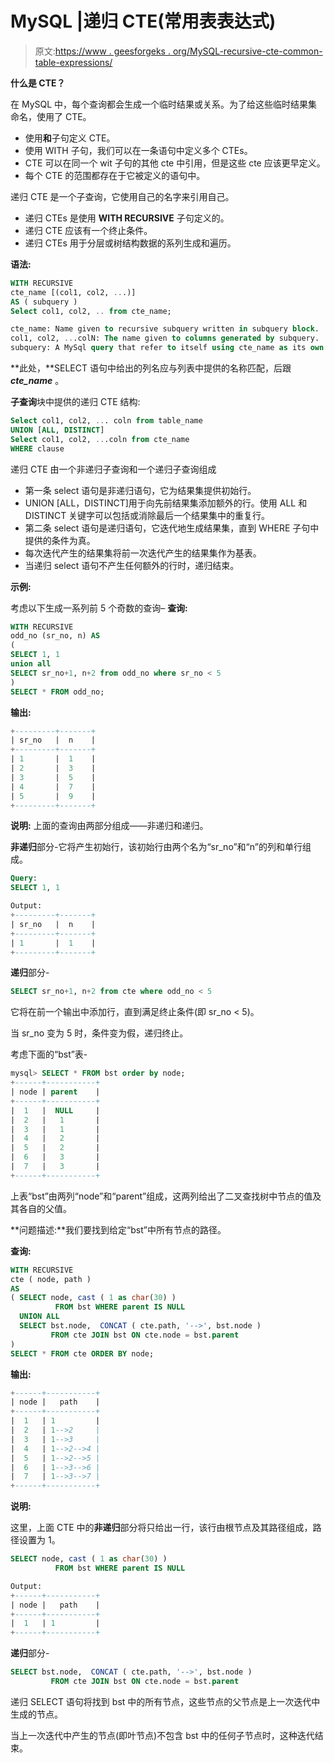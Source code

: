 # MySQL |递归 CTE(常用表表达式)

> 原文:[https://www . geesforgeks . org/MySQL-recursive-cte-common-table-expressions/](https://www.geeksforgeeks.org/mysql-recursive-cte-common-table-expressions/)

**什么是 CTE？**

在 MySQL 中，每个查询都会生成一个临时结果或关系。为了给这些临时结果集命名，使用了 CTE。

*   使用**和**子句定义 CTE。
*   使用 WITH 子句，我们可以在一条语句中定义多个 CTEs。
*   CTE 可以在同一个 wit 子句的其他 cte 中引用，但是这些 cte 应该更早定义。
*   每个 CTE 的范围都存在于它被定义的语句中。

递归 CTE 是一个子查询，它使用自己的名字来引用自己。

*   递归 CTEs 是使用 **WITH RECURSIVE** 子句定义的。
*   递归 CTE 应该有一个终止条件。
*   递归 CTEs 用于分层或树结构数据的系列生成和遍历。

**语法:**

```sql
WITH RECURSIVE 
cte_name [(col1, col2, ...)]
AS ( subquery )
Select col1, col2, .. from cte_name;

cte_name: Name given to recursive subquery written in subquery block.
col1, col2, ...colN: The name given to columns generated by subquery.
subquery: A MySql query that refer to itself using cte_name as its own name.
```

**此处，**SELECT 语句中给出的列名应与列表中提供的名称匹配，后跟 ***cte_name*** 。

**子查询**块中提供的递归 CTE 结构:

```sql
Select col1, col2, ... coln from table_name        
UNION [ALL, DISTINCT]
Select col1, col2, ...coln from cte_name          
WHERE clause
```

递归 CTE 由一个非递归子查询和一个递归子查询组成

*   第一条 select 语句是非递归语句，它为结果集提供初始行。
*   UNION [ALL，DISTINCT]用于向先前结果集添加额外的行。使用 ALL 和 DISTINCT 关键字可以包括或消除最后一个结果集中的重复行。
*   第二条 select 语句是递归语句，它迭代地生成结果集，直到 WHERE 子句中提供的条件为真。
*   每次迭代产生的结果集将前一次迭代产生的结果集作为基表。
*   当递归 select 语句不产生任何额外的行时，递归结束。

**示例:**

考虑以下生成一系列前 5 个奇数的查询–
**查询:**

```sql
WITH RECURSIVE 
odd_no (sr_no, n) AS
(
SELECT 1, 1 
union all
SELECT sr_no+1, n+2 from odd_no where sr_no < 5 
)
SELECT * FROM odd_no;  
```

**输出:**

```sql
+---------+-------+
| sr_no   |  n    |
+---------+-------+
| 1       |  1    |
| 2       |  3    |
| 3       |  5    |
| 4       |  7    |
| 5       |  9    |
+---------+-------+
```

**说明:**
上面的查询由两部分组成——非递归和递归。

**非递归**部分-它将产生初始行，该初始行由两个名为“sr_no”和“n”的列和单行组成。

```sql
Query:
SELECT 1, 1 

Output:
+---------+-------+
| sr_no   |  n    |
+---------+-------+
| 1       |  1    |
+---------+-------+
```

**递归**部分-

```sql
SELECT sr_no+1, n+2 from cte where odd_no < 5 
```

它将在前一个输出中添加行，直到满足终止条件(即 sr_no < 5)。

当 sr_no 变为 5 时，条件变为假，递归终止。

考虑下面的“bst”表-

```sql
mysql> SELECT * FROM bst order by node;
+------+-----------+
| node | parent    | 
+------+-----------+
|  1   |  NULL     |
|  2   |   1       |
|  3   |   1       |
|  4   |   2       |
|  5   |   2       | 
|  6   |   3       |
|  7   |   3       |
+------+-----------+
```

上表“bst”由两列“node”和“parent”组成，这两列给出了二叉查找树中节点的值及其各自的父值。

**问题描述:**我们要找到给定“bst”中所有节点的路径。

**查询:**

```sql
WITH RECURSIVE
cte ( node, path )
AS
( SELECT node, cast ( 1 as char(30) )  
          FROM bst WHERE parent IS NULL
  UNION ALL
  SELECT bst.node,  CONCAT ( cte.path, '-->', bst.node ) 
         FROM cte JOIN bst ON cte.node = bst.parent
)
SELECT * FROM cte ORDER BY node;
```

**输出:**

```sql
+------+-----------+
| node |   path    |
+------+-----------+
|  1   | 1         |
|  2   | 1-->2     |
|  3   | 1-->3     |
|  4   | 1-->2-->4 |
|  5   | 1-->2-->5 |
|  6   | 1-->3-->6 |
|  7   | 1-->3-->7 |
+------+-----------+
```

**说明:**

这里，上面 CTE 中的**非递归**部分将只给出一行，该行由根节点及其路径组成，路径设置为 1。

```sql
SELECT node, cast ( 1 as char(30) )  
          FROM bst WHERE parent IS NULL

Output:
+------+-----------+
| node |   path    |
+------+-----------+
|  1   | 1         |
+------+-----------+
```

**递归**部分-

```sql
SELECT bst.node,  CONCAT ( cte.path, '-->', bst.node ) 
         FROM cte JOIN bst ON cte.node = bst.parent
```

递归 SELECT 语句将找到 bst 中的所有节点，这些节点的父节点是上一次迭代中生成的节点。

当上一次迭代中产生的节点(即叶节点)不包含 bst 中的任何子节点时，这种迭代结束。